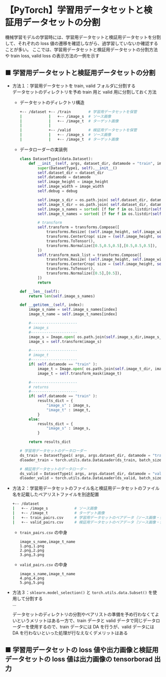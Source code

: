 # 【PyTorch】学習用データセットと検証用データセットの分割

機械学習モデルの学習時には、学習用データセットと検証用データセットを分割して、それぞれの loss 値の遷移を確認しながら、過学習していないか確認することが多い。
ここでは、学習用データセットと検証用データセットの分割方法や train loss, valid loss の表示方法の一例を示す

## ■ 学習用データセットと検証用データセットの分割

- 方法１：学習用データセットを train, valid フォルダに分割する<br>
    データセットのディレクトリを予め train 用と valid 用に分割しておく方法

    - データセットのディレクトリ構造
        ```sh
        +-- /dataset +-- /train        # 学習用データセットを保管
        |            |   +-- /image_s  # ソース画像
        |            |   +-- /image_t  # ターゲット画像
        |            |
        |            +-- /valid        # 検証用データセットを保管
        |            |   +-- /image_s  # ソース画像
        |            |   +-- /image_t  # ターゲット画像
        ```

    - データローダーの実装例
        ```python
        class DatasetType1(data.Dataset):
            def __init__(self, args, dataset_dir, datamode = "train", image_height = 128, image_width = 128 ):
                super(DatasetType1, self).__init__()
                self.dataset_dir = dataset_dir
                self.datamode = datamode
                self.image_height = image_height
                self.image_width = image_width
                self.debug = debug

                self.image_s_dir = os.path.join( self.dataset_dir, datamode, "image_s" )
                self.image_t_dir = os.path.join( self.dataset_dir, datamode, "image_t" )
                self.image_s_names = sorted( [f for f in os.listdir(self.image_s_dir) if f.endswith(IMG_EXTENSIONS)], key=numerical_sort )
                self.image_t_names = sorted( [f for f in os.listdir(self.image_t_dir) if f.endswith(IMG_EXTENSIONS)], key=numerical_sort )

                # transform
                self.transform = transforms.Compose([
                    transforms.Resize( (self.image_height, self.image_width), interpolation=Image.LANCZOS ),
                    transforms.CenterCrop( size = (self.image_height, self.image_width) ),
                    transforms.ToTensor(),
                    transforms.Normalize([0.5,0.5,0.5],[0.5,0.5,0.5]),
                ])
                self.transform_mask_list = transforms.Compose([
                    transforms.Resize( (self.image_height, self.image_width), interpolation=Image.NEAREST ),
                    transforms.CenterCrop( size = (self.image_height, self.image_width) ),
                    transforms.ToTensor(),
                    transforms.Normalize([0.5],[0.5]),
                ])
                return

        def __len__(self):
            return len(self.image_s_names)

        def __getitem__(self, index):
            image_s_name = self.image_s_names[index]
            image_t_name = self.image_t_names[index]

            #---------------------
            # image_s
            #---------------------
            image_s = Image.open( os.path.join(self.image_s_dir,image_s_name) ).convert('RGB')
            image_s = self.transform(image_s)

            #---------------------
            # image_t
            #---------------------
            if( self.datamode == "train" ):
                image_t = Image.open( os.path.join(self.image_t_dir, image_t_name) ).convert('RGB')
                image_t = self.transform_mask(image_t)

            #---------------------
            # returns
            #---------------------
            if( self.datamode == "train" ):
                results_dict = {
                    "image_s" : image_s,
                    "image_t" : image_t,
                }
            else:
                results_dict = {
                    "image_s" : image_s,
                }

            return results_dict
        ```

        ```python
        # 学習用データセットのデータローダー
        ds_train = DatasetType1( args, args.dataset_dir, datamode = "train", image_height = args.image_height, image_width = args.image_width, data_augument_types = args.data_augument_types, debug = args.debug )
        dloader_train = torch.utils.data.DataLoader(ds_train, batch_size=args.batch_size, shuffle=True, num_workers = args.n_workers, pin_memory = True )

        # 検証用データセットのデータローダー
        ds_valid = DatasetType1( args, args.dataset_dir, datamode = "valid", image_height = args.image_height, image_width = args.image_width, data_augument_types = "none", debug = args.debug )
        dloader_valid = torch.utils.data.DataLoader(ds_valid, batch_size=args.batch_size_valid, shuffle=False, num_workers = 1, pin_memory = True )
        ```


- 方法２：学習用データセットのファイル名と検証用データセットのファイル名を記載したペアリストファイルを別途配置<br>

    ```sh
    +-- /dataset
    |   +-- /image_s            # ソース画像
    |   +-- /image_t            # ターゲット画像
    |   +-- train_pairs.csv     # 学習用データセットのペアデータ｛ソース画像・ターゲット画像｝のファイル名を記載
    |   +-- valid_pairs.csv     # 検証用データセットのペアデータ｛ソース画像・ターゲット画像｝のファイル名を記載
    ```
    - `train_pairs.csv` の中身
        ```csv
        image_s_name,image_t_name
        1.png,1.png
        2.png,2.png
        3.png,3.png
        ```
    - `valid_pairs.csv` の中身
        ```csv
        image_s_name,image_t_name
        4.png,4.png
        5.png,5.png
        ```

- 方法３：`sklearn.model_selection()` と `torch.utils.data.Subset()` を使用して分割する<br>
    ...


    データセットのディレクトリの分割やペアリストの準備を予め行わなくてよいというメリットはある一方で、train データと valid データで同じデータローダーを使用するので、train データには DA を行うが、valid データには DA を行わないといった処理が行なえなくデメリットはある



## ■ 学習用データセットの loss 値や出力画像と検証用データセットの loss 値は出力画像の tensorborad 出力



